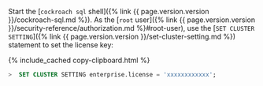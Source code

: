 Start the [`cockroach sql` shell]({% link {{ page.version.version }}/cockroach-sql.md %}). As the [`root` user]({% link {{ page.version.version }}/security-reference/authorization.md %}#root-user), use the [`SET CLUSTER SETTING`]({% link {{ page.version.version }}/set-cluster-setting.md %}) statement to set the license key:

{% include_cached copy-clipboard.html %}
~~~ sql
>  SET CLUSTER SETTING enterprise.license = 'xxxxxxxxxxxx';
~~~
